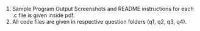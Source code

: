 1) Sample Program Output Screenshots and README instructions for each .c file is given inside pdf.
2) All code files are given in respective question folders (q1, q2, q3, q4).
